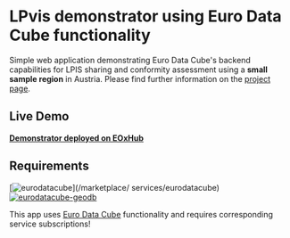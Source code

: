 # LPvis demonstrator using Euro Data Cube functionality

Simple web application demonstrating Euro Data Cube's backend capabilities for LPIS sharing and conformity assessment using a **small sample region** in Austria. Please find further information on the [project page](https://github.com/eurodatacube/LPvis/).

## Live Demo
[**Demonstrator deployed on EOxHub**](https://lpvis-0652eab6-e5d0-11e9-a359-2a2ae2dbcce4.edc.hub.eox.at) 

## Requirements
[![eurodatacube](https://img.shields.io/badge/Service%20Requirements-Euro%20Data%20Cube-brightgreen)](/marketplace/ 
services/eurodatacube)
[![eurodatacube-geodb](https://img.shields.io/badge/Service%20Requirements-Euro%20Data%20Cube%20--%20geoDB-brightgreen)](/marketplace/services/eurodatacube-geodb)

This app uses [Euro Data Cube](https://eurodatacube.com) functionality and requires corresponding service subscriptions!
